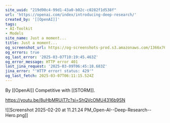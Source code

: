 ```yaml
---
site_uuid: "219d90c4-99d1-43a0-b02c-c0282f1d538f"
url: 'https://openai.com/index/introducing-deep-research/'
created_by: '[[OpenAI]]'
tags:
- AI-Toolkit
- Models
site_name: Just a moment...
title: Just a moment...
og_screenshot_url: https://og-screenshots-prod.s3.amazonaws.com/1366x768/80/false/8fec3ef3a97d447c9315b85527483dea64fc57018ac4a5491bd077f3db04d611.jpeg
og_errors: true
og_last_error: '2025-03-07T10:19:45.463Z'
og_error_message: HTTP error 401
last_jina_request: '2025-03-09T06:45:18.683Z'
jina_error: "'HTTP error! status: 429'"
og_last_fetch: 2025-03-07T06:11:15.524Z
---
```


By [[OpenAI]]
Competitive with [[STORM]]. 

https://youtu.be/8uHbMRUiT7c?si=ShQVcOMU4316b9SN

![[Screenshot 2025-02-20 at 11.21.24 PM_Open-AI--Deep-Research--Hero.png]]
